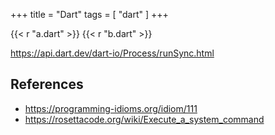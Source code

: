 +++
title = "Dart"
tags = [ "dart" ]
+++

{{< r "a.dart" >}}
{{< r "b.dart" >}}

<https://api.dart.dev/dart-io/Process/runSync.html>

## References

- <https://programming-idioms.org/idiom/111>
- <https://rosettacode.org/wiki/Execute_a_system_command>

